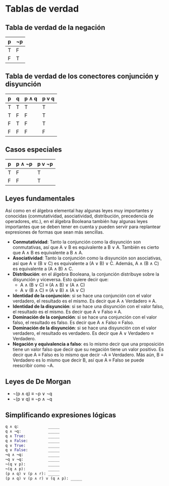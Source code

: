 # Tablas de verdad

## Tabla de verdad de la **negación**
| p |  ¬p |
|---|-----|
| T |  F  |
| F |  T  |

## Tabla de verdad de los conectores **conjunción** y **disyunción**
| p |  q  | p ∧ q | p v q |
|---|-----|-------|-------|
| T |  T  |   T   |   T   |
| T |  F  |   F   |   T   |
| F |  T  |   F   |   T   |
| F |  F  |   F   |   F   |

## Casos especiales
| p | p ∧ ¬p | p v ¬p |
|---|--------|--------|
| T |   F    |   T    |
| F |   F    |   T    |

## Leyes fundamentales

Así como en el álgebra elemental hay algunas leyes muy importantes y conocidas (conmutatividad, asociatividad, distribución, precedencia de operadores, etc.), en el álgebra Booleana también hay algunas leyes importantes que se deben tener en cuenta y pueden servir para replantear expresiones de formas que sean más sencillas.

* **Conmutatividad**: Tanto la conjunción como la disyunción son conmutativas, así que A ∨ B es equivalente a B ∨ A. También es cierto que A ∧ B es equivalente a B ∧ A.
* **Asociatividad**: Tanto la conjunción como la disyunción son asociativas, así que A ∨ (B ∨ C) es equivalente a (A ∨ B) ∨ C. Además, A ∧ (B ∧ C) es equivalente a (A ∧ B) ∧ C.
* **Distribución**: en el álgebra Booleana, la conjunción distribuye sobre la disyunción y viceversa. Esto quiere decir que:
    * A ∧ (B ∨ C) ≡ (A ∧ B) ∨ (A ∧ C)
    * A ∨ (B ∧ C) ≡ (A ∨ B) ∧ (A ∨ C)
* **Identidad de la conjunción**: si se hace una conjunción con el valor verdadero, el resultado es el mismo. Es decir que A ∧ Verdadero ≡ A.
* **Identidad de la disyunción**: si se hace una disyunción con el valor falso, el resultado es el mismo. Es decir que A ∨ Falso ≡ A.
* **Dominación de la conjunción**: si se hace una conjunción con el valor falso, el resultado es falso. Es decir que A ∧ Falso ≡ Falso.
* **Dominación de la disyunción**: si se hace una disyunción con el valor verdadero, el resultado es verdadero. Es decir que A ∨ Verdadero ≡ Verdadero.
* **Negación y equivalencia a falso**: es lo mismo decir que una proposición tiene un valor falso que decir que su negación tiene un valor positivo. Es decir que A ≡ Falso es lo mismo que decir ¬A ≡ Verdadero. Más aún, B ≡ Verdadero es lo mismo que decir B, así que A ≡ Falso se puede reescribir como ¬A.

## Leyes de De Morgan
* ¬(p ∧ q) ≡ ¬p ∨ ¬q
* ¬(p ∨ q) ≡ ¬p ∧ ¬q

## Simplificando expresiones lógicas
```Python
q ∧ q:             _____
q ∧ ¬q:            _____ 
q ∧ True:          _____ 
q ∧ False:         _____ 
q ∨ True:          _____ 
q ∨ False:         _____ 
¬q ∧ ¬q:           _____ 
¬q ∨ ¬q:           _____ 
¬(q ∨ p):          _____ 
¬(q ∧ p):          _____ 
(p ∧ q) ∨ (p ∧ r): _____ 
(p ∧ q) v (p ∧ r) v (q ∧ p): _____ 
```